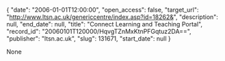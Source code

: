 {
  "date": "2006-01-01T12:00:00", 
  "open_access": false, 
  "target_url": "http://www.ltsn.ac.uk/genericcentre/index.asp?id=18262&", 
  "description": null, 
  "end_date": null, 
  "title": "Connect Learning and Teaching Portal", 
  "record_id": "20060101T120000/HqvgTZnMxKtnPFGqtuz2DA==", 
  "publisher": "ltsn.ac.uk", 
  "slug": 131671, 
  "start_date": null
}

None